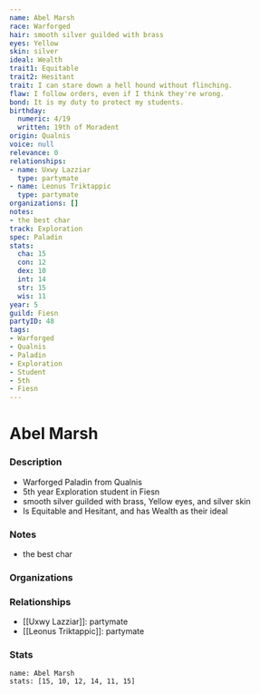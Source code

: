 ```yaml
---
name: Abel Marsh
race: Warforged
hair: smooth silver guilded with brass
eyes: Yellow
skin: silver
ideal: Wealth
trait1: Equitable
trait2: Hesitant
trait: I can stare down a hell hound without flinching.
flaw: I follow orders, even if I think they're wrong.
bond: It is my duty to protect my students.
birthday:
  numeric: 4/19
  written: 19th of Moradent
origin: Qualnis
voice: null
relevance: 0
relationships:
- name: Uxwy Lazziar
  type: partymate
- name: Leonus Triktappic
  type: partymate
organizations: []
notes:
- the best char
track: Exploration
spec: Paladin
stats:
  cha: 15
  con: 12
  dex: 10
  int: 14
  str: 15
  wis: 11
year: 5
guild: Fiesn
partyID: 48
tags:
- Warforged
- Qualnis
- Paladin
- Exploration
- Student
- 5th
- Fiesn
---
```

# Abel Marsh
### Description
- Warforged Paladin from Qualnis
- 5th year Exploration student in Fiesn
- smooth silver guilded with brass, Yellow eyes, and silver skin
- Is Equitable and Hesitant, and has Wealth as their ideal

### Notes
- the best char

### Organizations

### Relationships
- [[Uxwy Lazziar]]: partymate
- [[Leonus Triktappic]]: partymate

### Stats
```statblock
name: Abel Marsh
stats: [15, 10, 12, 14, 11, 15]
```